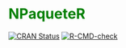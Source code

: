 
<!-- README.md is generated from README.Rmd. Please edit that file -->

# <span style="color: green"> NPaqueteR </span> 


<!-- badges: start -->
<a href="https://www.linkedin.com/in/jpallasco/"
class="pkgdown-release"><img
src="https://www.r-pkg.org/badges/version/pkgdown"
alt="CRAN Status" /></a>
<a href="https://github.com/Nandomh123/NPaqueteR"
class="pkgdown-devel"><img
src="https://github.com/r-lib/pkgdown/workflows/R-CMD-check/badge.svg" alt="R-CMD-check"/></a>
<!-- badges: end -->

